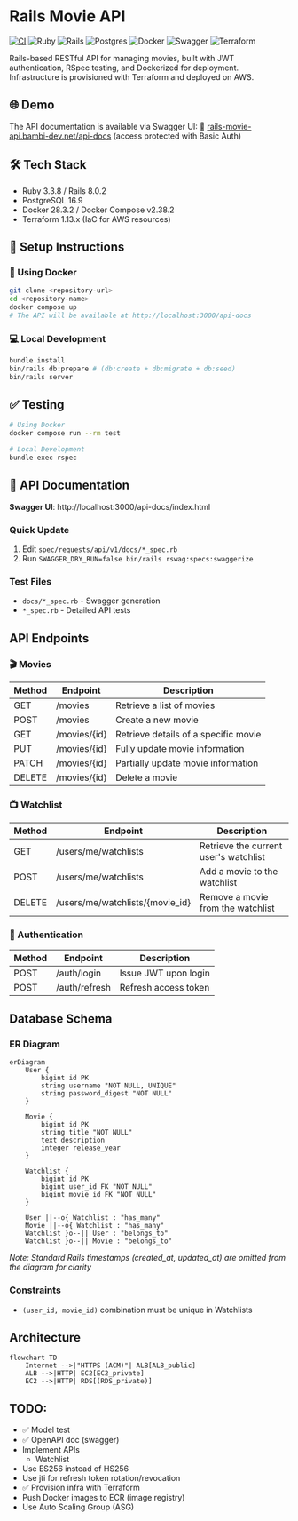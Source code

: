 # Rails Movie API

[![CI](https://github.com/bambina/rails-movie-api/actions/workflows/ci.yml/badge.svg)](https://github.com/bambina/rails-movie-api/actions/workflows/ci.yml)
![Ruby](https://img.shields.io/badge/Ruby-3.3.8-red)
![Rails](https://img.shields.io/badge/Rails-8.0.2-crimson)
![Postgres](https://img.shields.io/badge/Postgres-16-blue)
![Docker](https://img.shields.io/badge/Docker-✓-blue)
![Swagger](https://img.shields.io/badge/Swagger-API%20Docs-brightgreen)
![Terraform](https://img.shields.io/badge/Terraform-Infrastructure-623CE4)

Rails-based RESTful API for managing movies, built with JWT authentication, RSpec testing, and Dockerized for deployment.
Infrastructure is provisioned with Terraform and deployed on AWS.

## 🌐 Demo
The API documentation is available via Swagger UI:
🔗 [rails-movie-api.bambi-dev.net/api-docs](https://rails-movie-api.bambi-dev.net/api-docs/index.html)
(access protected with Basic Auth)

## 🛠 Tech Stack

- Ruby 3.3.8 / Rails 8.0.2
- PostgreSQL 16.9
- Docker 28.3.2 / Docker Compose v2.38.2
- Terraform 1.13.x (IaC for AWS resources)

## 🚀 Setup Instructions

### 🐳 Using Docker

```bash
git clone <repository-url>
cd <repository-name>
docker compose up
# The API will be available at http://localhost:3000/api-docs
```

### 💻 Local Development

```bash
bundle install
bin/rails db:prepare # (db:create + db:migrate + db:seed)
bin/rails server
```

## ✅ Testing

```bash
# Using Docker
docker compose run --rm test

# Local Development
bundle exec rspec
```

## 📘 API Documentation

**Swagger UI**: http://localhost:3000/api-docs/index.html

### Quick Update
1. Edit `spec/requests/api/v1/docs/*_spec.rb`
2. Run `SWAGGER_DRY_RUN=false bin/rails rswag:specs:swaggerize`

### Test Files
- `docs/*_spec.rb` - Swagger generation
- `*_spec.rb` - Detailed API tests

## API Endpoints

### 🎬 Movies

| Method | Endpoint        | Description                        |
|--------|-----------------|------------------------------------|
| GET    | /movies         | Retrieve a list of movies          |
| POST   | /movies         | Create a new movie                 |
| GET    | /movies/{id}    | Retrieve details of a specific movie |
| PUT    | /movies/{id}    | Fully update movie information     |
| PATCH  | /movies/{id}    | Partially update movie information |
| DELETE | /movies/{id}    | Delete a movie                     |


### 📺 Watchlist

| Method | Endpoint                              | Description                              |
|--------|---------------------------------------|------------------------------------------|
| GET    | /users/me/watchlists                  | Retrieve the current user's watchlist    |
| POST   | /users/me/watchlists                  | Add a movie to the watchlist             |
| DELETE | /users/me/watchlists/{movie_id}       | Remove a movie from the watchlist        |


### 🔐 Authentication

| Method | Endpoint         | Description                 |
|--------|------------------|-----------------------------|
| POST   | /auth/login      | Issue JWT upon login        |
| POST   | /auth/refresh    | Refresh access token        |


## Database Schema

### ER Diagram

```mermaid
erDiagram
    User {
        bigint id PK
        string username "NOT NULL, UNIQUE"
        string password_digest "NOT NULL"
    }

    Movie {
        bigint id PK
        string title "NOT NULL"
        text description
        integer release_year
    }

    Watchlist {
        bigint id PK
        bigint user_id FK "NOT NULL"
        bigint movie_id FK "NOT NULL"
    }

    User ||--o{ Watchlist : "has_many"
    Movie ||--o{ Watchlist : "has_many"
    Watchlist }o--|| User : "belongs_to"
    Watchlist }o--|| Movie : "belongs_to"
```

*Note: Standard Rails timestamps (created_at, updated_at) are omitted from the diagram for clarity*

### Constraints
- `(user_id, movie_id)` combination must be unique in Watchlists

## Architecture

```mermaid
flowchart TD
    Internet -->|"HTTPS (ACM)"| ALB[ALB_public]
    ALB -->|HTTP| EC2[EC2_private]
    EC2 -->|HTTP| RDS[(RDS_private)]
```

## TODO:
- ✅ Model test
- ✅ OpenAPI doc (swagger)
- Implement APIs
  - Watchlist
- Use ES256 instead of HS256
- Use jti for refresh token rotation/revocation
- ✅ Provision infra with Terraform
- Push Docker images to ECR (image registry)
- Use Auto Scaling Group (ASG)
